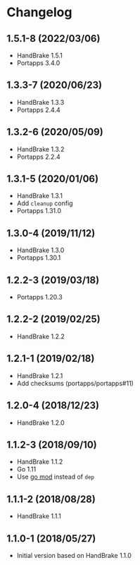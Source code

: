 # Changelog

## 1.5.1-8 (2022/03/06)

* HandBrake 1.5.1
* Portapps 3.4.0

## 1.3.3-7 (2020/06/23)

* HandBrake 1.3.3
* Portapps 2.4.4

## 1.3.2-6 (2020/05/09)

* HandBrake 1.3.2
* Portapps 2.2.4

## 1.3.1-5 (2020/01/06)

* HandBrake 1.3.1
* Add `cleanup` config
* Portapps 1.31.0

## 1.3.0-4 (2019/11/12)

* HandBrake 1.3.0
* Portapps 1.30.1

## 1.2.2-3 (2019/03/18)

* Portapps 1.20.3

## 1.2.2-2 (2019/02/25)

* HandBrake 1.2.2

## 1.2.1-1 (2019/02/18)

* HandBrake 1.2.1
* Add checksums (portapps/portapps#11)

## 1.2.0-4 (2018/12/23)

* HandBrake 1.2.0

## 1.1.2-3 (2018/09/10)

* HandBrake 1.1.2
* Go 1.11
* Use [go mod](https://golang.org/cmd/go/#hdr-Module_maintenance) instead of `dep`

## 1.1.1-2 (2018/08/28)

* HandBrake 1.1.1

## 1.1.0-1 (2018/05/27)

* Initial version based on HandBrake 1.1.0

